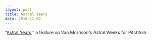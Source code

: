 ```yaml
---
layout: post
title: Astral Years
date: 2016-11-02
---
```


“[Astral Years](https://pitchfork.com/features/secondhands/9205-van-morrisons-astral-weeks/),” a feature on Van Morrison's Astral Weeks for Pitchfork
